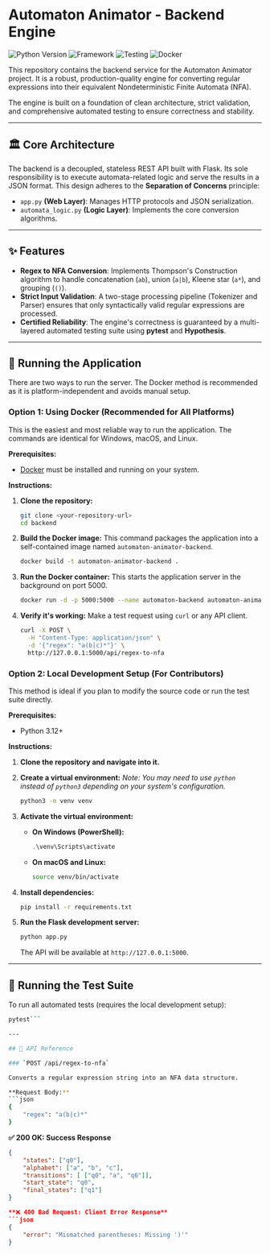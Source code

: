 # Automaton Animator - Backend Engine

![Python Version](https://img.shields.io/badge/python-3.12-blue)
![Framework](https://img.shields.io/badge/Flask-2.0-black)
![Testing](https'img.shields.io/badge/tests-passing-brightgreen)
![Docker](https://img.shields.io/badge/Docker-ready-blue?logo=docker)

This repository contains the backend service for the Automaton Animator project. It is a robust, production-quality engine for converting regular expressions into their equivalent Nondeterministic Finite Automata (NFA).

The engine is built on a foundation of clean architecture, strict validation, and comprehensive automated testing to ensure correctness and stability.

---

## 🏛️ Core Architecture

The backend is a decoupled, stateless REST API built with Flask. Its sole responsibility is to execute automata-related logic and serve the results in a JSON format. This design adheres to the **Separation of Concerns** principle:

*   `app.py` **(Web Layer)**: Manages HTTP protocols and JSON serialization.
*   `automata_logic.py` **(Logic Layer)**: Implements the core conversion algorithms.

---

## ✨ Features

*   **Regex to NFA Conversion**: Implements Thompson's Construction algorithm to handle concatenation (`ab`), union (`a|b`), Kleene star (`a*`), and grouping (`()`).
*   **Strict Input Validation**: A two-stage processing pipeline (Tokenizer and Parser) ensures that only syntactically valid regular expressions are processed.
*   **Certified Reliability**: The engine's correctness is guaranteed by a multi-layered automated testing suite using **pytest** and **Hypothesis**.

---

## 🚀 Running the Application

There are two ways to run the server. The Docker method is recommended as it is platform-independent and avoids manual setup.

### Option 1: Using Docker (Recommended for All Platforms)

This is the easiest and most reliable way to run the application. The commands are identical for Windows, macOS, and Linux.

**Prerequisites:**
*   [Docker](https://docs.docker.com/engine/install/) must be installed and running on your system.

**Instructions:**

1.  **Clone the repository:**
    ```bash
    git clone <your-repository-url>
    cd backend
    ```

2.  **Build the Docker image:**
    This command packages the application into a self-contained image named `automaton-animator-backend`.
    ```bash
    docker build -t automaton-animator-backend .
    ```

3.  **Run the Docker container:**
    This starts the application server in the background on port 5000.
    ```bash
    docker run -d -p 5000:5000 --name automaton-backend automaton-animator-backend
    ```

4.  **Verify it's working:**
    Make a test request using `curl` or any API client.
    ```bash
    curl -X POST \
      -H "Content-Type: application/json" \
      -d '{"regex": "a(b|c)*"}' \
      http://127.0.0.1:5000/api/regex-to-nfa
    ```

### Option 2: Local Development Setup (For Contributors)

This method is ideal if you plan to modify the source code or run the test suite directly.

**Prerequisites:**
*   Python 3.12+

**Instructions:**

1.  **Clone the repository and navigate into it.**

2.  **Create a virtual environment:**
    *Note: You may need to use `python` instead of `python3` depending on your system's configuration.*
    ```bash
    python3 -m venv venv
    ```

3.  **Activate the virtual environment:**

    *   **On Windows (PowerShell):**
        ```powershell
        .\venv\Scripts\activate
        ```

    *   **On macOS and Linux:**
        ```bash
        source venv/bin/activate
        ```

4.  **Install dependencies:**
    ```bash
    pip install -r requirements.txt
    ```

5.  **Run the Flask development server:**
    ```bash
    python app.py
    ```
    The API will be available at `http://127.0.0.1:5000`.

---

## 🧪 Running the Test Suite

To run all automated tests (requires the local development setup):

```bash
pytest```

---

## 📜 API Reference

### `POST /api/regex-to-nfa`

Converts a regular expression string into an NFA data structure.

**Request Body:**
```json
{
    "regex": "a(b|c)*"
}
```

**✅ 200 OK: Success Response**
```json
{
    "states": ["q0"],
    "alphabet": ["a", "b", "c"],
    "transitions": [ ["q0", "a", "q6"]],
    "start_state": "q0",
    "final_states": ["q1"]
}

**❌ 400 Bad Request: Client Error Response**
```json
{
    "error": "Mismatched parentheses: Missing ')'"
}
```

